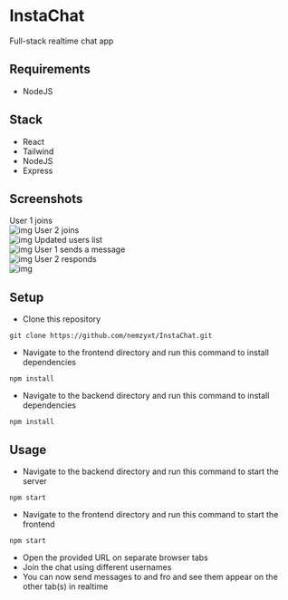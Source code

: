 # InstaChat

Full-stack realtime chat app

## Requirements

- NodeJS

## Stack

- React
- Tailwind
- NodeJS
- Express

## Screenshots

User 1 joins \
![img](https://github.com/nemzyxt/InstaChat/blob/main/scrshots/pic1.png)
User 2 joins \
![img](https://github.com/nemzyxt/InstaChat/blob/main/scrshots/pic2.png)
Updated users list \
![img](https://github.com/nemzyxt/InstaChat/blob/main/scrshots/pic3.png)
User 1 sends a message \
![img](https://github.com/nemzyxt/InstaChat/blob/main/scrshots/pic4.png)
User 2 responds \
![img](https://github.com/nemzyxt/InstaChat/blob/main/scrshots/pic5.png)

## Setup

- Clone this repository

```
git clone https://github.com/nemzyxt/InstaChat.git
```

- Navigate to the frontend directory and run this command to install dependencies

```
npm install
```

- Navigate to the backend directory and run this command to install dependencies

```
npm install
```

## Usage

- Navigate to the backend directory and run this command to start the server

```
npm start
```

- Navigate to the frontend directory and run this command to start the frontend

```
npm start
```

- Open the provided URL on separate browser tabs
- Join the chat using different usernames
- You can now send messages to and fro and see them appear on the other tab(s) in realtime
